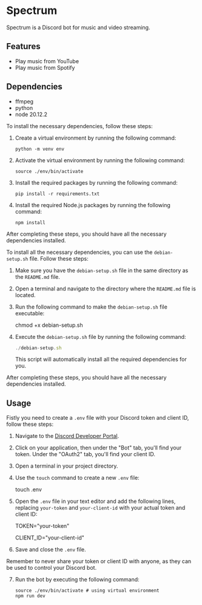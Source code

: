
# Spectrum

Spectrum is a Discord bot for music and video streaming.

## Features

- Play music from YouTube
- Play music from Spotify

## Dependencies

- ffmpeg
- python
- node 20.12.2

To install the necessary dependencies, follow these steps:

1. Create a virtual environment by running the following command:

    ```
    python -m venv env
    ```

2. Activate the virtual environment by running the following command:

    ```
    source ./env/bin/activate
    ```

3. Install the required packages by running the following command:

    ```
    pip install -r requirements.txt
    ```

4. Install the required Node.js packages by running the following command:

    ```
    npm install
    ```

After completing these steps, you should have all the necessary dependencies installed.

To install all the necessary dependencies, you can use the `debian-setup.sh` file. Follow these steps:

1. Make sure you have the `debian-setup.sh` file in the same directory as the `README.md` file.
2. Open a terminal and navigate to the directory where the `README.md` file is located.
3. Run the following command to make the `debian-setup.sh` file executable:

    chmod +x debian-setup.sh

4. Execute the `debian-setup.sh` file by running the following command:

    ```jsx
    ./debian-setup.sh
    ```

    This script will automatically install all the required dependencies for you.

After completing these steps, you should have all the necessary dependencies installed.


## Usage
Fistly you need to create a `.env` file with your Discord token and client ID, follow these steps:

1. Navigate to the [Discord Developer Portal](https://discord.com/developers/).
2. Click on your application, then under the "Bot" tab, you'll find your token. Under the "OAuth2" tab, you'll find your client ID.
3. Open a terminal in your project directory.
4. Use the `touch` command to create a new `.env` file:
    
    touch .env
    
5. Open the `.env` file in your text editor and add the following lines, replacing `your-token` and `your-client-id` with your actual token and client ID:
    
    TOKEN="your-token"
    
    CLIENT_ID="your-client-id"
    
6. Save and close the `.env` file.

Remember to never share your token or client ID with anyone, as they can be used to control your Discord bot.

7. Run the bot by executing the following command:

    ```
    source ./env/bin/activate # using virtual environment
    npm run dev
    ```
